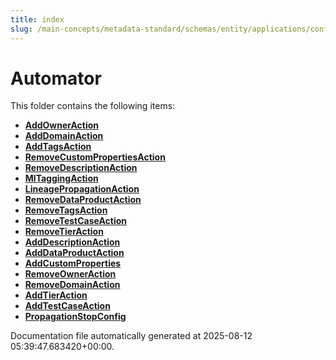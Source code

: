 ```yaml
---
title: index
slug: /main-concepts/metadata-standard/schemas/entity/applications/configuration/external/automator
---
```


# Automator

This folder contains the following items:

- [**AddOwnerAction**](/main-concepts/metadata-standard/schemas/entity/applications/configuration/external/automator/addowneraction)
- [**AddDomainAction**](/main-concepts/metadata-standard/schemas/entity/applications/configuration/external/automator/adddomainaction)
- [**AddTagsAction**](/main-concepts/metadata-standard/schemas/entity/applications/configuration/external/automator/addtagsaction)
- [**RemoveCustomPropertiesAction**](/main-concepts/metadata-standard/schemas/entity/applications/configuration/external/automator/removecustompropertiesaction)
- [**RemoveDescriptionAction**](/main-concepts/metadata-standard/schemas/entity/applications/configuration/external/automator/removedescriptionaction)
- [**MlTaggingAction**](/main-concepts/metadata-standard/schemas/entity/applications/configuration/external/automator/mltaggingaction)
- [**LineagePropagationAction**](/main-concepts/metadata-standard/schemas/entity/applications/configuration/external/automator/lineagepropagationaction)
- [**RemoveDataProductAction**](/main-concepts/metadata-standard/schemas/entity/applications/configuration/external/automator/removedataproductaction)
- [**RemoveTagsAction**](/main-concepts/metadata-standard/schemas/entity/applications/configuration/external/automator/removetagsaction)
- [**RemoveTestCaseAction**](/main-concepts/metadata-standard/schemas/entity/applications/configuration/external/automator/removetestcaseaction)
- [**RemoveTierAction**](/main-concepts/metadata-standard/schemas/entity/applications/configuration/external/automator/removetieraction)
- [**AddDescriptionAction**](/main-concepts/metadata-standard/schemas/entity/applications/configuration/external/automator/adddescriptionaction)
- [**AddDataProductAction**](/main-concepts/metadata-standard/schemas/entity/applications/configuration/external/automator/adddataproductaction)
- [**AddCustomProperties**](/main-concepts/metadata-standard/schemas/entity/applications/configuration/external/automator/addcustomproperties)
- [**RemoveOwnerAction**](/main-concepts/metadata-standard/schemas/entity/applications/configuration/external/automator/removeowneraction)
- [**RemoveDomainAction**](/main-concepts/metadata-standard/schemas/entity/applications/configuration/external/automator/removedomainaction)
- [**AddTierAction**](/main-concepts/metadata-standard/schemas/entity/applications/configuration/external/automator/addtieraction)
- [**AddTestCaseAction**](/main-concepts/metadata-standard/schemas/entity/applications/configuration/external/automator/addtestcaseaction)
- [**PropagationStopConfig**](/main-concepts/metadata-standard/schemas/entity/applications/configuration/external/automator/propagationstopconfig)


Documentation file automatically generated at 2025-08-12 05:39:47.683420+00:00.

